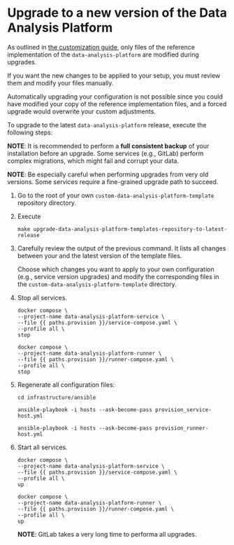 
# Upgrade to a new version of the Data Analysis Platform

As outlined in [the customization guide](customization.md), only files of the reference implementation of the `data-analysis-platform` are modified during upgrades.

If you want the new changes to be applied to your setup, you must review them and modify your files manually. 

Automatically upgrading your configuration is not possible since you could have modified your copy of the reference implementation files, and a forced upgrade would overwrite your custom adjustments.

To upgrade to the latest `data-analysis-platform` release, execute the following steps:

**NOTE**: It is recommended to perform a **full consistent backup** of your installation before an upgrade. Some services (e.g., GitLab) perform complex migrations, which might fail and corrupt your data.

**NOTE**: Be especially careful when performing upgrades from very old versions. Some services require a fine-grained upgrade path to succeed.

1) Go to the root of your own `custom-data-analysis-platform-template` repository directory.

2) Execute 

    ```Shell
    make upgrade-data-analysis-platform-templates-repository-to-latest-release
    ```

3) Carefully review the output of the previous command. It lists all changes between your and the latest version of the template files.

    Choose which changes you want to apply to your own configuration (e.g., service version upgrades) and modify the corresponding files in the `custom-data-analysis-platform-template` directory.

4) Stop all services.

    ```Shell
    docker compose \
    --project-name data-analysis-platform-service \
    --file {{ paths.provision }}/service-compose.yaml \
    --profile all \
    stop
    ```

    ```Shell
    docker compose \
    --project-name data-analysis-platform-runner \
    --file {{ paths.provision }}/runner-compose.yaml \
    --profile all \
    stop
    ```

5) Regenerate all configuration files:

    ```Shell
    cd infrastructure/ansible

    ansible-playbook -i hosts --ask-become-pass provision_service-host.yml

    ansible-playbook -i hosts --ask-become-pass provision_runner-host.yml
    ```

6) Start all services.

    ```Shell
    docker compose \
    --project-name data-analysis-platform-service \
    --file {{ paths.provision }}/service-compose.yaml \
    --profile all \
    up
    ```

    ```Shell
    docker compose \
    --project-name data-analysis-platform-runner \
    --file {{ paths.provision }}/runner-compose.yaml \
    --profile all \
    up
    ```

    **NOTE**: GitLab takes a very long time to performa all upgrades.


